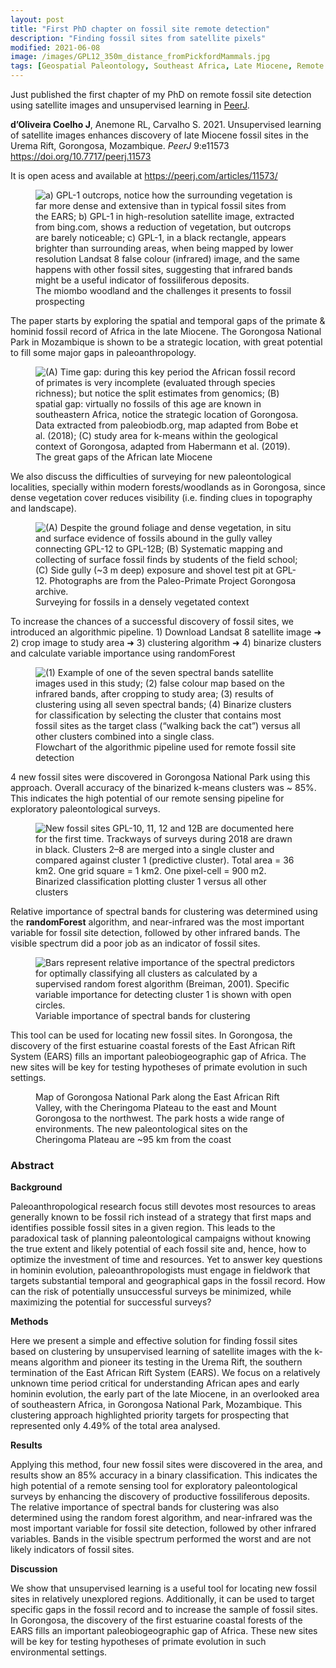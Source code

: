 ```yaml
---
layout: post
title: "First PhD chapter on fossil site remote detection"
description: "Finding fossil sites from satellite pixels"
modified: 2021-06-08
image: /images/GPL12_350m_distance_fromPickfordMammals.jpg
tags: [Geospatial Paleontology, Southeast Africa, Late Miocene, Remote Sensing, Unsupervised Learning]
---
```


Just published the first chapter of my PhD on remote fossil site detection using satellite images and unsupervised learning in <a href = "https://peerj.com/articles/11573/" target = "_blank">PeerJ</a>.

**d’Oliveira Coelho J**, Anemone RL, Carvalho S. 2021. Unsupervised learning of satellite images enhances discovery of late Miocene fossil sites in the Urema Rift, Gorongosa, Mozambique. *PeerJ* 9:e11573 https://doi.org/10.7717/peerj.11573

It is open acess and available at <a href = "https://peerj.com/articles/11573/" target = "_blank">https://peerj.com/articles/11573/</a>

<figure>
	<img src="https://raw.githubusercontent.com/Delvis/kmeansGorongosa/master/img/kmeansGorongosa_Figure_2.png" alt="a) GPL-1 outcrops, notice how the surrounding vegetation is far more dense and extensive than in typical fossil sites from the EARS; b) GPL-1 in high-resolution satellite image, extracted from bing.com, shows a reduction of vegetation, but outcrops are barely noticeable; c) GPL-1, in a black rectangle, appears brighter than surrounding areas, when being mapped by lower resolution Landsat 8 false colour (infrared) image, and the same happens with other fossil sites, suggesting that infrared bands might be a useful indicator of fossiliferous deposits.">
	<figcaption>The miombo woodland and the challenges it presents to fossil prospecting</figcaption>
</figure>

The paper starts by exploring the spatial and temporal gaps of the primate & hominid fossil record of Africa in the late Miocene. The Gorongosa National Park in Mozambique is shown to be a strategic location, with great potential to fill some major gaps in paleoanthropology.

<figure>
	<img src="https://raw.githubusercontent.com/Delvis/kmeansGorongosa/master/img/kmeansGorongosa_Figure_1.png" alt="(A) Time gap: during this key period the African fossil record of primates is very incomplete (evaluated through species richness); but notice the split estimates from genomics; (B) spatial gap: virtually no fossils of this age are known in southeastern Africa, notice the strategic location of Gorongosa. Data extracted from paleobiodb.org, map adapted from Bobe et al. (2018); (C) study area for k-means within the geological context of Gorongosa, adapted from Habermann et al. (2019).">
	<figcaption>The great gaps of the African late Miocene</figcaption>
</figure>

We also discuss the difficulties of surveying for new paleontological localities, specially within modern forests/woodlands as in Gorongosa, since dense vegetation cover reduces visibility (i.e. finding clues in topography and landscape).

<figure>
	<img src="https://raw.githubusercontent.com/Delvis/kmeansGorongosa/master/img/kmeansGorongosa_Figure_3.png" alt="(A) Despite the ground foliage and dense vegetation, in situ and surface evidence of fossils abound in the gully valley connecting GPL-12 to GPL-12B; (B) Systematic mapping and collecting of surface fossil finds by students of the field school; (C) Side gully (~3 m deep) exposure and shovel test pit at GPL-12. Photographs are from the Paleo-Primate Project Gorongosa archive.">
	<figcaption>Surveying for fossils in a densely vegetated context</figcaption>
</figure>

To increase the chances of a successful discovery of fossil sites, we introduced an algorithmic pipeline. 1) Download Landsat 8 satellite image ➜ 2) crop image to study area ➜ 3) clustering algorithm ➜ 4) binarize clusters and calculate variable importance using randomForest 

<figure>
	<img src="https://raw.githubusercontent.com/Delvis/kmeansGorongosa/master/img/kmeansGorongosa_Figure_4.png" alt="(1) Example of one of the seven spectral bands satellite images used in this study; (2) false colour map based on the infrared bands, after cropping to study area; (3) results of clustering using all seven spectral bands; (4) Binarize clusters for classification by selecting the cluster that contains most fossil sites as the target class (“walking back the cat”) versus all other clusters combined into a single class.">
	<figcaption>Flowchart of the algorithmic pipeline used for remote fossil site detection</figcaption>
</figure>

4 new fossil sites were discovered in Gorongosa National Park using this approach. Overall accuracy of the binarized k-means clusters was ~ 85%. This indicates the high potential of our remote sensing pipeline for exploratory paleontological surveys.

<figure>
	<img src="https://raw.githubusercontent.com/Delvis/kmeansGorongosa/master/img/kmeansGorongosa_Figure_7.png" alt="New fossil sites GPL-10, 11, 12 and 12B are documented here for the first time. Trackways of surveys during 2018 are drawn in black. Clusters 2–8 are merged into a single cluster and compared against cluster 1 (predictive cluster). Total area = 36 km2. One grid square = 1 km2. One pixel-cell = 900 m2.">
	<figcaption>Binarized classification plotting cluster 1 versus all other clusters</figcaption>
</figure>

Relative importance of spectral bands for clustering was determined using the **randomForest** algorithm, and near-infrared was the most important variable for fossil site detection, followed by other infrared bands. The visible spectrum did a poor job as an indicator of fossil sites.

<figure>
	<img src="https://raw.githubusercontent.com/Delvis/kmeansGorongosa/master/img/kmeansGorongosa_Figure_8.png" alt="Bars represent relative importance of the spectral predictors for optimally classifying all clusters as calculated by a supervised random forest algorithm (Breiman, 2001). Specific variable importance for detecting cluster 1 is shown with open circles.">
	<figcaption>Variable importance of spectral bands for clustering</figcaption>
</figure>

This tool can be used for locating new fossil sites. In Gorongosa, the discovery of the first estuarine coastal forests of the East African Rift System (EARS) fills an important paleobiogeographic gap of Africa. The new sites will be key for testing hypotheses of primate evolution in such settings.

<figure>
	<img src="/images/Figure2A_map_HQ_with_stream_network.jpg" alt="">
	<figcaption> Map of Gorongosa National Park along the East African Rift Valley, with the Cheringoma Plateau to the east and Mount Gorongosa to the northwest. The park hosts a wide range of environments. The new paleontological sites on the Cheringoma Plateau are ~95 km from the coast</figcaption>
</figure>


<h3>Abstract</h3>

**Background**

Paleoanthropological research focus still devotes most resources to areas generally known to be fossil rich instead of a strategy that first maps and identifies possible fossil sites in a given region. This leads to the paradoxical task of planning paleontological campaigns without knowing the true extent and likely potential of each fossil site and, hence, how to optimize the investment of time and resources. Yet to answer key questions in hominin evolution, paleoanthropologists must engage in fieldwork that targets substantial temporal and geographical gaps in the fossil record. How can the risk of potentially unsuccessful surveys be minimized, while maximizing the potential for successful surveys?

**Methods**

Here we present a simple and effective solution for finding fossil sites based on clustering by unsupervised learning of satellite images with the k-means algorithm and pioneer its testing in the Urema Rift, the southern termination of the East African Rift System (EARS). We focus on a relatively unknown time period critical for understanding African apes and early hominin evolution, the early part of the late Miocene, in an overlooked area of southeastern Africa, in Gorongosa National Park, Mozambique. This clustering approach highlighted priority targets for prospecting that represented only 4.49% of the total area analysed.

**Results**

Applying this method, four new fossil sites were discovered in the area, and results show an 85% accuracy in a binary classification. This indicates the high potential of a remote sensing tool for exploratory paleontological surveys by enhancing the discovery of productive fossiliferous deposits. The relative importance of spectral bands for clustering was also determined using the random forest algorithm, and near-infrared was the most important variable for fossil site detection, followed by other infrared variables. Bands in the visible spectrum performed the worst and are not likely indicators of fossil sites.

**Discussion**

We show that unsupervised learning is a useful tool for locating new fossil sites in relatively unexplored regions. Additionally, it can be used to target specific gaps in the fossil record and to increase the sample of fossil sites. In Gorongosa, the discovery of the first estuarine coastal forests of the EARS fills an important paleobiogeographic gap of Africa. These new sites will be key for testing hypotheses of primate evolution in such environmental settings.
